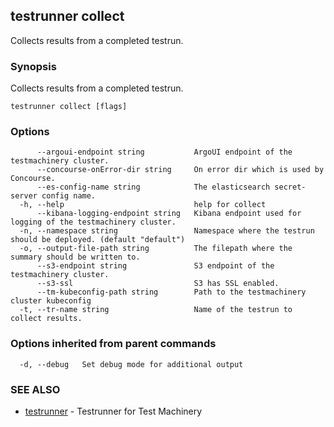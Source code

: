 ## testrunner collect

Collects results from a completed testrun.

### Synopsis

Collects results from a completed testrun.

```
testrunner collect [flags]
```

### Options

```
      --argoui-endpoint string           ArgoUI endpoint of the testmachinery cluster.
      --concourse-onError-dir string     On error dir which is used by Concourse.
      --es-config-name string            The elasticsearch secret-server config name.
  -h, --help                             help for collect
      --kibana-logging-endpoint string   Kibana endpoint used for logging of the testmachinery cluster.
  -n, --namespace string                 Namespace where the testrun should be deployed. (default "default")
  -o, --output-file-path string          The filepath where the summary should be written to.
      --s3-endpoint string               S3 endpoint of the testmachinery cluster.
      --s3-ssl                           S3 has SSL enabled.
      --tm-kubeconfig-path string        Path to the testmachinery cluster kubeconfig
  -t, --tr-name string                   Name of the testrun to collect results.
```

### Options inherited from parent commands

```
  -d, --debug   Set debug mode for additional output
```

### SEE ALSO

* [testrunner](testrunner.md)	 - Testrunner for Test Machinery

